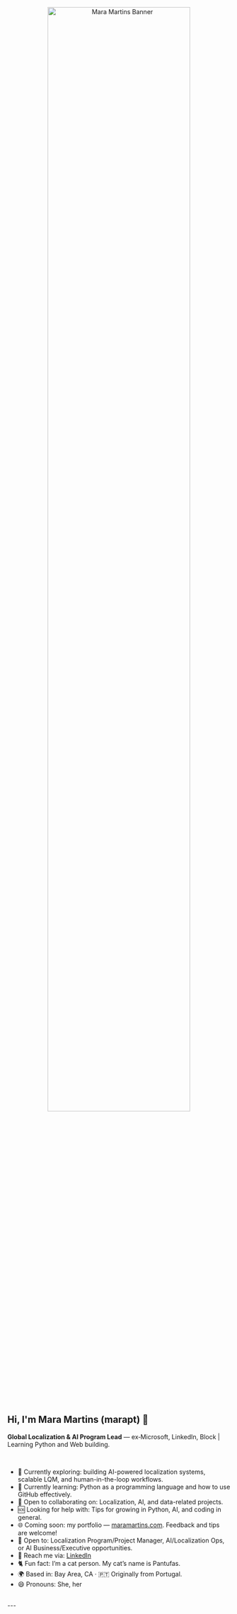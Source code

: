 <p align="center">
  <img width="80%" alt="Mara Martins Banner" src="https://github.com/marapt/marapt/blob/main/banner.png?raw=true">
</p>

<br>

## Hi, I'm Mara Martins (marapt) 👋  
**Global Localization & AI Program Lead** — ex‑Microsoft, LinkedIn, Block | Learning Python and Web building.   

<br> 

- 🤖 Currently exploring: building AI-powered localization systems, scalable LQM, and human-in-the-loop workflows.  
- 🧠 Currently learning: Python as a programming language and how to use GitHub effectively.  
- 🧩 Open to collaborating on: Localization, AI, and data-related projects.  
- 🆘 Looking for help with: Tips for growing in Python, AI, and coding in general.  
- 🌐 Coming soon: my portfolio — [maramartins.com](https://maramartins.com). Feedback and tips are welcome!  
- 🚀 Open to: Localization Program/Project Manager, AI/Localization Ops, or AI Business/Executive opportunities.  
- 💬 Reach me via: [LinkedIn](https://www.linkedin.com/in/maramartinspt/)  
- 🐈 Fun fact: I’m a cat person. My cat’s name is Pantufas.  
- 🌍 Based in: Bay Area, CA · 🇵🇹 Originally from Portugal.  
- 😄 Pronouns: She, her  

<br>
---
